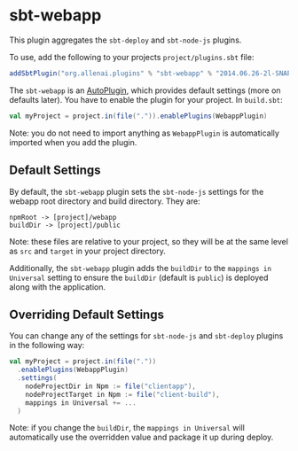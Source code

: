# sbt-webapp

This plugin aggregates the `sbt-deploy` and `sbt-node-js` plugins.

To use, add the following to your projects `project/plugins.sbt` file:

```scala
addSbtPlugin("org.allenai.plugins" % "sbt-webapp" % "2014.06.26-2l-SNAPSHOT")
```

The `sbt-webapp` is an [AutoPlugin](http://www.scala-sbt.org/release/tutorial/Using-Plugins.html#Creating+an+auto+plugin), which provides default settings (more on defaults later). You have to enable the plugin for your project. In `build.sbt`:

```scala
val myProject = project.in(file(".")).enablePlugins(WebappPlugin)
```

Note: you do not need to import anything as `WebappPlugin` is automatically imported when you add the plugin.

## Default Settings

By default, the `sbt-webapp` plugin sets the `sbt-node-js` settings for the webapp root directory and build directory. They are:

    npmRoot -> [project]/webapp
    buildDir -> [project]/public

Note: these files are relative to your project, so they will be at the same level as `src` and `target` in your project directory.

Additionally, the `sbt-webapp` plugin adds the `buildDir` to the `mappings in Universal` setting to ensure the `buildDir` (default is `public`) is deployed along with the application.

## Overriding Default Settings

You can change any of the settings for `sbt-node-js` and `sbt-deploy` plugins in the following way:

```scala
val myProject = project.in(file("."))
  .enablePlugins(WebappPlugin)
  .settings(
    nodeProjectDir in Npm := file("clientapp"),
    nodeProjectTarget in Npm := file("client-build"),
    mappings in Universal += ...
  )
```

Note: if you change the `buildDir`, the `mappings in Universal` will automatically use the overridden value and package it up during deploy.

